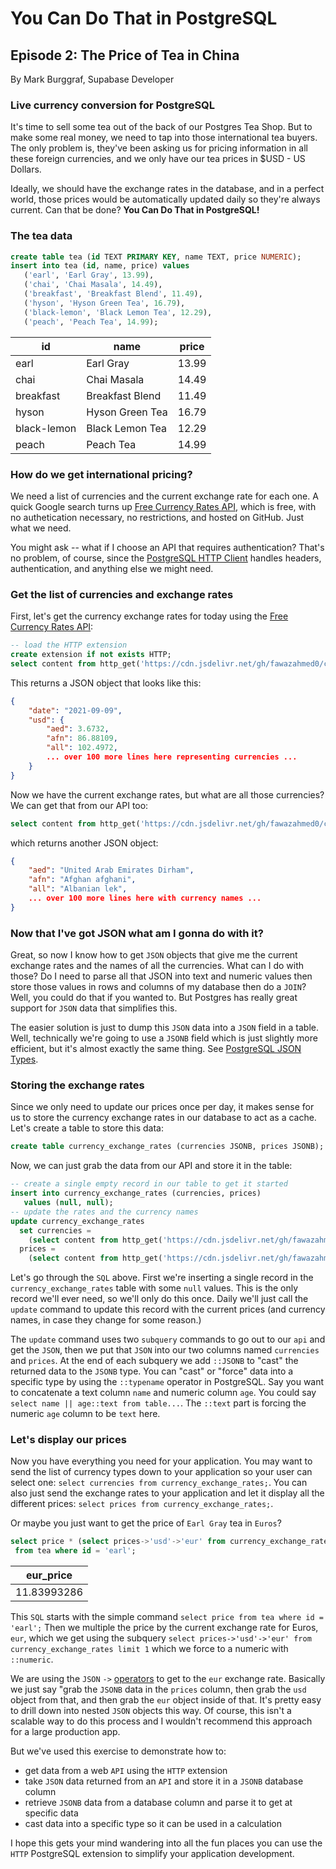# You Can Do That in PostgreSQL
## Episode 2: The Price of Tea in China 

By Mark Burggraf, Supabase Developer

### Live currency conversion for PostgreSQL
It's time to sell some tea out of the back of our Postgres Tea Shop.  But to make some real money, we need to tap into those international tea buyers.  The only problem is, they've been asking us for pricing information in all these foreign currencies, and we only have our tea prices in $USD - US Dollars.

Ideally, we should have the exchange rates in the database, and in a perfect world, those prices would be automatically updated daily so they're always current.  Can that be done?  **You Can Do That in PostgreSQL!**

### The tea data
```sql
create table tea (id TEXT PRIMARY KEY, name TEXT, price NUMERIC);
insert into tea (id, name, price) values 
   ('earl', 'Earl Gray', 13.99),
   ('chai', 'Chai Masala', 14.49),
   ('breakfast', 'Breakfast Blend', 11.49),
   ('hyson', 'Hyson Green Tea', 16.79),
   ('black-lemon', 'Black Lemon Tea', 12.29),
   ('peach', 'Peach Tea', 14.99);
```

| id          | name            | price |
| ----------- | --------------- | ----- |
| earl        | Earl Gray       | 13.99 |
| chai        | Chai Masala     | 14.49 |
| breakfast   | Breakfast Blend | 11.49 |
| hyson       | Hyson Green Tea | 16.79 |
| black-lemon | Black Lemon Tea | 12.29 |
| peach       | Peach Tea       | 14.99 |

### How do we get international pricing?
We need a list of currencies and the current exchange rate for each one.  A quick Google search turns up [Free Currency Rates API](https://github.com/fawazahmed0/currency-api), which is free, with no authetication necessary, no restrictions, and hosted on GitHub.  Just what we need.

You might ask -- what if I choose an API that requires authentication?  That's no problem, of course, since the [PostgreSQL HTTP Client](https://github.com/pramsey/pgsql-http) handles headers, authentication, and anything else we might need.

### Get the list of currencies and exchange rates
First, let's get the currency exchange rates for today using the [Free Currency Rates API](https://github.com/fawazahmed0/currency-api):
```sql
-- load the HTTP extension
create extension if not exists HTTP;
select content from http_get('https://cdn.jsdelivr.net/gh/fawazahmed0/currency-api@1/latest/currencies/usd.json');
```

This returns a JSON object that looks like this:
```json
{
    "date": "2021-09-09",
    "usd": {
        "aed": 3.6732,
        "afn": 86.88109,
        "all": 102.4972,
        ... over 100 more lines here representing currencies ...
    }
}
```
Now we have the current exchange rates, but what are all those currencies?  We can get that from our API too:
```sql
select content from http_get('https://cdn.jsdelivr.net/gh/fawazahmed0/currency-api@1/latest/currencies.json');
```
which returns another JSON object:
```json
{
    "aed": "United Arab Emirates Dirham",
    "afn": "Afghan afghani",
    "all": "Albanian lek",
    ... over 100 more lines here with currency names ...
}
```
### Now that I've got JSON what am I gonna do with it?
Great, so now I know how to get `JSON` objects that give me the current exchange rates and the names of all the currencies.  What can I do with those?  Do I need to parse all that JSON into text and numeric values then store those values in rows and columns of my database then do a `JOIN`?  Well, you could do that if you wanted to.  But Postgres has really great support for `JSON` data that simplifies this.

The easier solution is just to dump this `JSON` data into a `JSON` field in a table.  Well, technically we're going to use a `JSONB` field which is just slightly more efficient, but it's almost exactly the same thing.  See [PostgreSQL JSON Types](https://www.postgresql.org/docs/9.4/datatype-json.html).

### Storing the exchange rates
Since we only need to update our prices once per day, it makes sense for us to store the currency exchange rates in our database to act as a cache.  Let's create a table to store this data:
```sql
create table currency_exchange_rates (currencies JSONB, prices JSONB);
```
Now, we can just grab the data from our API and store it in the table:
```sql
-- create a single empty record in our table to get it started
insert into currency_exchange_rates (currencies, prices)
   values (null, null);
-- update the rates and the currency names
update currency_exchange_rates
  set currencies = 
    (select content from http_get('https://cdn.jsdelivr.net/gh/fawazahmed0/currency-api@1/latest/currencies.json'))::JSONB,
  prices = 
    (select content from http_get('https://cdn.jsdelivr.net/gh/fawazahmed0/currency-api@1/latest/currencies/usd.json'))::JSONB;
```
Let's go through the `SQL` above.  First we're inserting a single record in the `currency_exchange_rates` table with some `null` values.  This is the only record we'll ever need, so we'll only do this once.  Daily we'll just call the `update` command to update this record with the current prices (and currency names, in case they change for some reason.)

The `update` command uses two `subquery` commands to go out to our `api` and get the `JSON`, then we put that `JSON` into our two columns named `currencies` and `prices`.  At the end of each subquery we add `::JSONB` to "cast" the returned data to the `JSONB` type.  You can "cast" or "force" data into a specific type by using the `::typename` operator in PostgreSQL.  Say you want to concatenate a text column `name` and numeric column `age`.  You could say `select name || age::text from table...`.  The `::text` part is forcing the numeric `age` column to be `text` here.

### Let's display our prices
Now you have everything you need for your application.  You may want to send the list of currency types down to your application so your user can select one: `select currencies from currency_exchange_rates;`.  You can also just send the exchange rates to your application and let it display all the different prices: `select prices from currency_exchange_rates;`.  

Or maybe you just want to get the price of `Earl Gray` tea in `Euros`?

```sql
select price * (select prices->'usd'->'eur' from currency_exchange_rates limit 1)::numeric as eur_price
 from tea where id = 'earl';
```

| eur_price   |
| ----------- |
| 11.83993286 |

This `SQL` starts with the simple command `select price from tea where id = 'earl';`  Then we multiple the price by the current exchange rate for Euros, `eur`, which we get using the subquery `select prices->'usd'->'eur' from currency_exchange_rates limit 1` which we force to a numeric with `::numeric`.

We are using the `JSON` `->` [operators](https://www.postgresql.org/docs/9.5/functions-json.html) to get to the `eur` exchange rate.  Basically we just say "grab the `JSONB` data in the `prices` column, then grab the `usd` object from that, and then grab the `eur` object inside of that.  It's pretty easy to drill down into nested `JSON` objects this way.  Of course, this isn't a scalable way to do this process and I wouldn't recommend this approach for a large production app.

But we've used this exercise to demonstrate how to:
- get data from a web `API` using the `HTTP` extension
- take `JSON` data returned from an `API` and store it in a `JSONB` database column
- retrieve `JSONB` data from a database column and parse it to get at specific data
- cast data into a specific type so it can be used in a calculation

I hope this gets your mind wandering into all the fun places you can use the `HTTP` PostgreSQL extension to simplify your application development.
